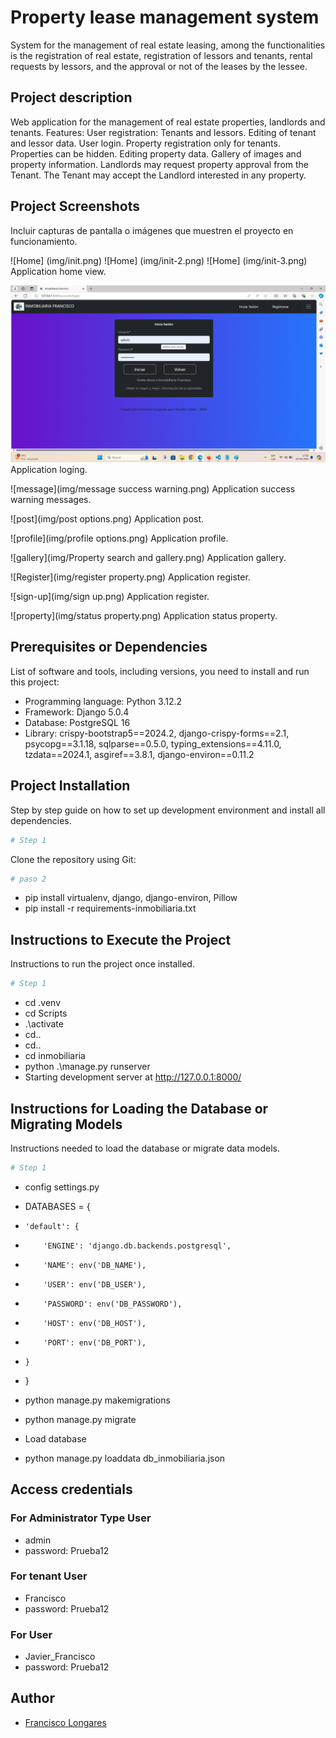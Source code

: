 # Property lease management system

System for the management of real estate leasing, among the functionalities is the registration of real estate, registration of lessors and tenants, rental requests by lessors, and the approval or not of the leases by the lessee.

## Project description

Web application for the management of real estate properties, landlords and tenants. Features: User registration: Tenants and lessors. Editing of tenant and lessor data. User login. Property registration only for tenants. Properties can be hidden. Editing property data. Gallery of images and property information. Landlords may request property approval from the Tenant. The Tenant may accept the Landlord interested in any property.

## Project Screenshots

Incluir capturas de pantalla o imágenes que muestren el proyecto en funcionamiento.

![Home] (img/init.png)
![Home] (img/init-2.png)
![Home] (img/init-3.png)
Application home view.

![Log](img/loging.png)
Application loging.

![message](img/message success warning.png)
Application success warning messages.

![post](img/post options.png)
Application post.

![profile](img/profile options.png)
Application profile.

![gallery](img/Property search and gallery.png)
Application gallery.

![Register](img/register property.png)
Application register.

![sign-up](img/sign up.png)
Application register.

![property](img/status property.png)
Application status property.

## Prerequisites or Dependencies

List of software and tools, including versions, you need to install and run this project:

- Programming language: Python 3.12.2
- Framework: Django 5.0.4
- Database: PostgreSQL 16
- Library: crispy-bootstrap5==2024.2, django-crispy-forms==2.1, psycopg==3.1.18, sqlparse==0.5.0, typing_extensions==4.11.0, tzdata==2024.1, asgiref==3.8.1, django-environ==0.11.2

## Project Installation

Step by step guide on how to set up development environment and install all dependencies.

```bash
# Step 1
```
Clone the repository using Git:

```bash
# paso 2
```
- pip install virtualenv, django, django-environ, Pillow
- pip install -r requirements-inmobiliaria.txt

## Instructions to Execute the Project

Instructions to run the project once installed.

```bash
# Step 1
```
- cd .venv
- cd Scripts
- .\activate
- cd..
- cd..
- cd inmobiliaria
- python .\manage.py runserver
- Starting development server at http://127.0.0.1:8000/

## Instructions for Loading the Database or Migrating Models

Instructions needed to load the database or migrate data models.

```bash
# Step 1
```
- config settings.py
- DATABASES = {
-     'default': {
-         'ENGINE': 'django.db.backends.postgresql',
-         'NAME': env('DB_NAME'),
-         'USER': env('DB_USER'),
-         'PASSWORD': env('DB_PASSWORD'),
-         'HOST': env('DB_HOST'),
-         'PORT': env('DB_PORT'),
-     }
- }
- python manage.py makemigrations
- python manage.py migrate

- Load database
- python manage.py loaddata db_inmobiliaria.json

## Access credentials

### For Administrator Type User

- admin
- password: Prueba12

### For tenant User

- Francisco
- password: Prueba12

### For User

- Javier_Francisco
- password: Prueba12

## Author

- [Francisco Longares](https://github.com/longaresf)
